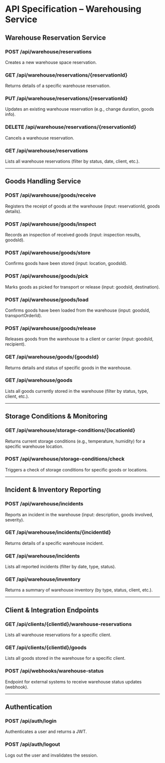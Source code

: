 # API Specification – Warehousing Service

## Warehouse Reservation Service

### POST /api/warehouse/reservations
Creates a new warehouse space reservation.

### GET /api/warehouse/reservations/{reservationId}
Returns details of a specific warehouse reservation.

### PUT /api/warehouse/reservations/{reservationId}
Updates an existing warehouse reservation (e.g., change duration, goods info).

### DELETE /api/warehouse/reservations/{reservationId}
Cancels a warehouse reservation.

### GET /api/warehouse/reservations
Lists all warehouse reservations (filter by status, date, client, etc.).

---

## Goods Handling Service

### POST /api/warehouse/goods/receive
Registers the receipt of goods at the warehouse (input: reservationId, goods details).

### POST /api/warehouse/goods/inspect
Records an inspection of received goods (input: inspection results, goodsId).

### POST /api/warehouse/goods/store
Confirms goods have been stored (input: location, goodsId).

### POST /api/warehouse/goods/pick
Marks goods as picked for transport or release (input: goodsId, destination).

### POST /api/warehouse/goods/load
Confirms goods have been loaded from the warehouse (input: goodsId, transportOrderId).

### POST /api/warehouse/goods/release
Releases goods from the warehouse to a client or carrier (input: goodsId, recipient).

### GET /api/warehouse/goods/{goodsId}
Returns details and status of specific goods in the warehouse.

### GET /api/warehouse/goods
Lists all goods currently stored in the warehouse (filter by status, type, client, etc.).

---

## Storage Conditions & Monitoring

### GET /api/warehouse/storage-conditions/{locationId}
Returns current storage conditions (e.g., temperature, humidity) for a specific warehouse location.

### POST /api/warehouse/storage-conditions/check
Triggers a check of storage conditions for specific goods or locations.

---

## Incident & Inventory Reporting

### POST /api/warehouse/incidents
Reports an incident in the warehouse (input: description, goods involved, severity).

### GET /api/warehouse/incidents/{incidentId}
Returns details of a specific warehouse incident.

### GET /api/warehouse/incidents
Lists all reported incidents (filter by date, type, status).

### GET /api/warehouse/inventory
Returns a summary of warehouse inventory (by type, status, client, etc.).

---

## Client & Integration Endpoints

### GET /api/clients/{clientId}/warehouse-reservations
Lists all warehouse reservations for a specific client.

### GET /api/clients/{clientId}/goods
Lists all goods stored in the warehouse for a specific client.

### POST /api/webhooks/warehouse-status
Endpoint for external systems to receive warehouse status updates (webhook).

---

## Authentication

### POST /api/auth/login
Authenticates a user and returns a JWT.

### POST /api/auth/logout
Logs out the user and invalidates the session.

